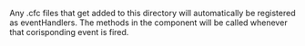 Any .cfc files that get added to this directory will automatically be registered as eventHandlers.  The methods in the component will be called whenever that corisponding event is fired.